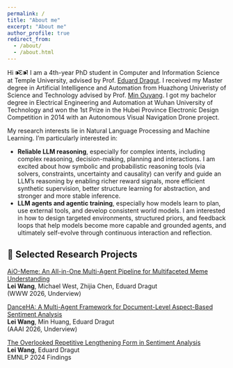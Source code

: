 ```yaml
---
permalink: /
title: "About me"
excerpt: "About me"
author_profile: true
redirect_from: 
  - /about/
  - /about.html
---
```

 
Hi ⁍̴̆Ɛ⁍̴̆! I am a 4th-year PhD student in Computer and Information Science at Temple University, advised by Prof. [Eduard Dragut](https://cis.temple.edu/~edragut/). I received my Master degree in Artificial Intelligence and Automation from Huazhong Univeristy of Science and Technology advised by Prof. [Min Ouyang](https://scholar.google.com/citations?hl=en&user=1QNTooQAAAAJ). I got my bachelor degree in Electrical Engineering and Automation at Wuhan University of Technology and won the 1st Prize in the Hubei Province Electronic Design Competition in 2014 with an Autonomous Visual Navigation Drone project.

My research interests lie in Natural Language Processing and Machine Learning. I’m particularly interested in:
* **Reliable LLM reasoning**, especially for complex intents, including complex reasoning, decision-making, planning and interactions. I am excited about how symbolic and probabilistic reasoning tools (via solvers, constraints, uncertainty and causality) can verify and guide an LLM’s reasoning by enabling richer reward signals, more efficient synthetic supervision, better structure learning for abstraction, and stronger and more stable inference.
* **LLM agents and agentic training**, especially how models learn to plan, use external tools, and develop consistent world models. I am interested in how to design targeted environments, structured priors, and feedback loops that help models become more capable and grounded agents, and ultimately self-evolve through continuous interaction and reflection.
  
📑 Selected Research Projects
------
[AiO-Meme: An All-in-One Multi-Agent Pipeline for Multifaceted Meme Understanding](https://aclanthology.org/2024.findings-emnlp.952.pdf) <br>
**Lei Wang**, Michael West, Zhijia Chen, Eduard Dragut<br>
(WWW 2026, Underview)

[DanceHA: A Multi-Agent Framework for Document-Level Aspect-Based Sentiment Analysis](https://aclanthology.org/2024.findings-emnlp.952.pdf) <br>
**Lei Wang**, Min Huang, Eduard Dragut<br>
(AAAI 2026, Underview)

[The Overlooked Repetitive Lengthening Form in Sentiment Analysis](https://aclanthology.org/2024.findings-emnlp.952.pdf) <br>
**Lei Wang**, Eduard Dragut <br>
EMNLP 2024 Findings